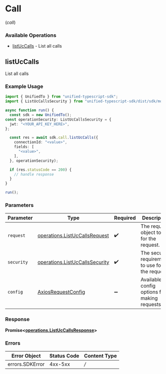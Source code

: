 # Call
(*call*)

### Available Operations

* [listUcCalls](#listuccalls) - List all calls

## listUcCalls

List all calls

### Example Usage

```typescript
import { UnifiedTo } from "unified-typescript-sdk";
import { ListUcCallsSecurity } from "unified-typescript-sdk/dist/sdk/models/operations";

async function run() {
  const sdk = new UnifiedTo();
const operationSecurity: ListUcCallsSecurity = {
  jwt: "<YOUR_API_KEY_HERE>",
};

  const res = await sdk.call.listUcCalls({
    connectionId: "<value>",
    fields: [
      "<value>",
    ],
  }, operationSecurity);

  if (res.statusCode == 200) {
    // handle response
  }
}

run();
```

### Parameters

| Parameter                                                                            | Type                                                                                 | Required                                                                             | Description                                                                          |
| ------------------------------------------------------------------------------------ | ------------------------------------------------------------------------------------ | ------------------------------------------------------------------------------------ | ------------------------------------------------------------------------------------ |
| `request`                                                                            | [operations.ListUcCallsRequest](../../sdk/models/operations/listuccallsrequest.md)   | :heavy_check_mark:                                                                   | The request object to use for the request.                                           |
| `security`                                                                           | [operations.ListUcCallsSecurity](../../sdk/models/operations/listuccallssecurity.md) | :heavy_check_mark:                                                                   | The security requirements to use for the request.                                    |
| `config`                                                                             | [AxiosRequestConfig](https://axios-http.com/docs/req_config)                         | :heavy_minus_sign:                                                                   | Available config options for making requests.                                        |


### Response

**Promise<[operations.ListUcCallsResponse](../../sdk/models/operations/listuccallsresponse.md)>**
### Errors

| Error Object    | Status Code     | Content Type    |
| --------------- | --------------- | --------------- |
| errors.SDKError | 4xx-5xx         | */*             |
